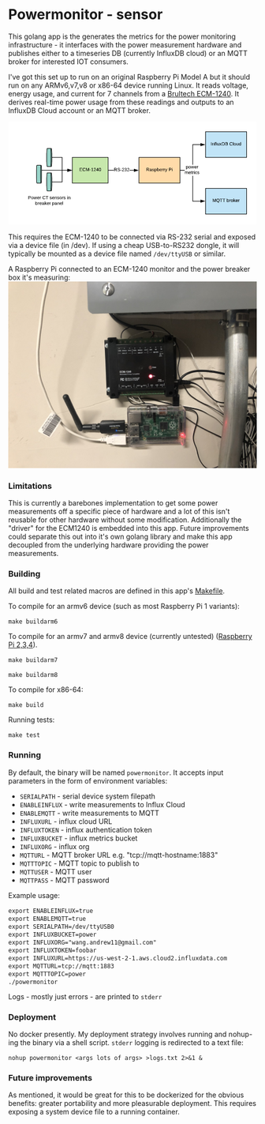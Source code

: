 # Powermonitor - sensor
This golang app is the generates the metrics for the power monitoring infrastructure - it interfaces with the power measurement hardware and publishes either to a timeseries DB (currently InfluxDB cloud) or an MQTT broker for interested IOT consumers.

I've got this set up to run on an original Raspberry Pi Model A but it should run on any ARMv6,v7,v8 or x86-64 device running Linux. It reads voltage, energy usage, and current for 7 channels from a  [Brultech ECM-1240](https://www.brultech.com/ecm-1240/). It derives real-time power usage from these readings and outputs to an InfluxDB Cloud account or an MQTT broker.

![ECM-1240 to Raspberry Pi diagram](images/diagram.png)

This requires the ECM-1240 to be connected via RS-232 serial and exposed via a device file (in /dev). If using a cheap USB-to-RS232 dongle, it will typically be mounted as a device file named `/dev/ttyUSB` or similar.

A Raspberry Pi connected to an ECM-1240 monitor and the power breaker box it's measuring:
![Raspberry Pi with ECM-1240](images/rpi.jpg)
### Limitations
This is currently a barebones implementation to get some power measurements off a specific piece of hardware and a lot of this isn't reusable for other hardware without some modification. Additionally the "driver" for the ECM1240 is embedded into this app. Future improvements could separate this out into it's own golang library and make this app decoupled from the underlying hardware providing the power measurements.

### Building
All build and test related macros are defined in this app's [Makefile](Makefile).

To compile for an armv6 device (such as most Raspberry Pi 1 variants):
```shell script
make buildarm6
``` 

To compile for an armv7 and armv8 device (currently untested) ([Raspberry Pi 2,3,4](https://en.wikipedia.org/wiki/Raspberry_Pi#Specifications)). 
```shell script
make buildarm7
```
```shell script
make buildarm8
```

To compile for x86-64:
```shell script
make build
```
Running tests:
```shell script
make test
```

### Running
By default, the binary will be named `powermonitor`. It accepts input parameters in the form of environment variables: 
* `SERIALPATH` - serial device system filepath
* `ENABLEINFLUX` - write measurements to Influx Cloud
* `ENABLEMQTT` - write measurements to MQTT
* `INFLUXURL` - influx cloud URL
* `INFLUXTOKEN` - influx authentication token
* `INFLUXBUCKET` - influx metrics bucket
* `INFLUXORG` - influx org
* `MQTTURL` - MQTT broker URL e.g. "tcp://mqtt-hostname:1883"
* `MQTTTOPIC` - MQTT topic to publish to
* `MQTTUSER` - MQTT user
* `MQTTPASS` - MQTT password

Example usage:
```shell
export ENABLEINFLUX=true
export ENABLEMQTT=true
export SERIALPATH=/dev/ttyUSB0
export INFLUXBUCKET=power
export INFLUXORG="wang.andrew11@gmail.com"
export INFLUXTOKEN=foobar
export INFLUXURL=https://us-west-2-1.aws.cloud2.influxdata.com
export MQTTURL=tcp://mqtt:1883
export MQTTTOPIC=power
./powermonitor 
```
Logs - mostly just errors - are printed to `stderr`

### Deployment
No docker presently. My deployment strategy involves running and nohup-ing the binary via a shell script. `stderr` logging is redirected to a text file:
```shell script
nohup powermonitor <args lots of args> >logs.txt 2>&1 &
```

### Future improvements
As mentioned, it would be great for this to be dockerized for the obvious benefits: greater portability and more pleasurable deployment. This requires exposing a system device file to a running container.
